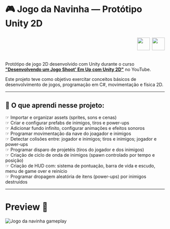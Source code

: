 # 🎮 Jogo da Navinha — Protótipo Unity 2D <p align="right"> <img src="https://cdn.jsdelivr.net/gh/devicons/devicon/icons/unity/unity-original.svg" width="40"/> <img src="https://cdn.jsdelivr.net/gh/devicons/devicon/icons/csharp/csharp-original.svg" width="40"/> </p>

Protótipo de jogo 2D desenvolvido com Unity durante o curso [**"Desenvolvendo um Jogo Shoot' Em Up com Unity 2D"**](https://www.youtube.com/watch?v=qEZ5myB3GwI&list=PLzjwaizNOg6Ty_4dLPzF2ty6s9R6vb8RJ&index=33) no YouTube.

Este projeto teve como objetivo exercitar conceitos básicos de desenvolvimento de jogos, programação em C#, movimentação e física 2D.

---

## 📑 O que aprendi nesse projeto:

☞  Importar e organizar assets (sprites, sons e cenas)           
☞  Criar e configurar prefabs de inimigos, tiros e power-ups   
☞  Adicionar fundo infinito, configurar animações e efeitos sonoros   
☞  Programar movimentação da nave do joagador e inimigos   
☞  Detectar colisões entre: jogador e inimigos; tiros e inimigos; jogador e power-ups   
☞  Programar disparo de projetéis (tiros do jogador e dos inimigos)   
☞  Criação de ciclo de onda de inimigos (spawn controlado por tempo e posição)    
☞  Criação de HUD com: sistema de pontuação, barra de vida e escudo, menu de game over e reinício   
☞ Programar dropagem aleatória de itens (power-ups) por inimigos destruídos

---


# Preview 🎥

![Jogo da navinha gameplay](preview_navinha.gif)


